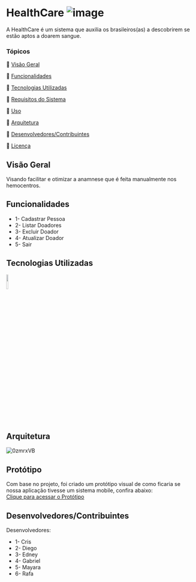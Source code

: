 # HealthCare ![image](https://i.imgur.com/OhskfS3.png)
A HealthCare é um sistema que auxilia os brasileiros(as) a descobrirem se estão aptos a doarem sangue.

### Tópicos 

:small_blue_diamond: [Visão Geral](#Visão-Geral)

:small_blue_diamond: [Funcionalidades](#Funcionalidades)

:small_blue_diamond: [Tecnologias Utilizadas](#Tecnologias-Utilizadas)

:small_blue_diamond: [Requisitos do Sistema](#[Requisitos-do-Sistema)

:small_blue_diamond: [Uso](#Uso)

:small_blue_diamond: [Arquitetura](#Arquitetura)

:small_blue_diamond: [Desenvolvedores/Contribuintes](#[Desenvolvedores/Contribuintes)

:small_blue_diamond: [Licença](#[Licença)

## Visão Geral

Visando facilitar e otimizar a anamnese que é feita manualmente nos hemocentros.

## Funcionalidades

- 1- Cadastrar Pessoa
- 2- Listar Doadores
- 3- Excluir Doador
- 4- Atualizar Doador
- 5- Sair

## Tecnologias Utilizadas 

<img width=10% src="https://img.shields.io/badge/Java-ED8B00?style=for-the-badge&logo=openjdk&logoColor=white"/>

## Arquitetura

![0zmrxVB](https://user-images.githubusercontent.com/112277192/221626501-be3c0cf1-d052-43a7-a17d-88e72d09b3d8.jpg)

## Protótipo
Com base no projeto, foi criado um protótipo visual de como ficaria se nossa aplicação tivesse um sistema mobile, confira abaixo:
<br>
<a href="https://www.figma.com/proto/sbxHPoTK7zvkSOn8EuxIGe/HelthCare?node-id=1%3A3&scaling=scale-down&page-id=0%3A1&starting-point-node-id=21%3A986">Clique para acessar o Protótipo</a>

## Desenvolvedores/Contribuintes

Desenvolvedores: 

- 1- Cris
- 2- Diego
- 3- Edney
- 4- Gabriel
- 5- Mayara
- 6- Rafa 

